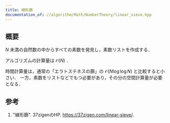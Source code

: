 ```yaml
---
title: 線形篩
documentation_of: //algorithm/Math/NumberTheory/linear_sieve.hpp
---
```



## 概要

$N$ 未満の自然数の中からすべての素数を発見し，素数リストを作成する．

アルゴリズムの計算量は $\mathcal{O}(N)$ ．

時間計算量は，通常の「エラトステネスの篩」の $\mathcal{O}(N \log \log N)$ と比較すると小さい．
一方，素数をリストなどでもつ必要があり，その分の空間計算量が必要となる．


## 参考

1. "線形篩". 37zigenのHP. <https://37zigen.com/linear-sieve/>.
